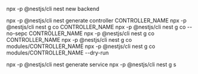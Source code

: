 <!-- Rather than installing the Nest CLI globally on the local machine we can use npx -p @nestjs/cli
this uses the -p or pacakge flag to specify the nest-cli since nest doesn't support npx by default like CRA does -->

npx -p @nestjs/cli nest new backend

npx -p @nestjs/cli nest generate controller CONTROLLER_NAME 
npx -p @nestjs/cli nest g co CONTROLLER_NAME  <!-- shorthand -->
npx -p @nestjs/cli nest g co --no-sepc CONTROLLER_NAME <!-- omit test file -->
npx -p @nestjs/cli nest g co CONTROLLER_NAME  <!-- shorthand -->
npx -p @nestjs/cli nest g co modules/CONTROLLER_NAME <!-- put the controller in the modules folder.  -->
npx -p @nestjs/cli nest g co modules/CONTROLLER_NAME --dry-run <!-- dry run will simulate the output of the command without actually creating anything -->


npx -p @nestjs/cli nest generate service
npx -p @nestjs/cli nest g s